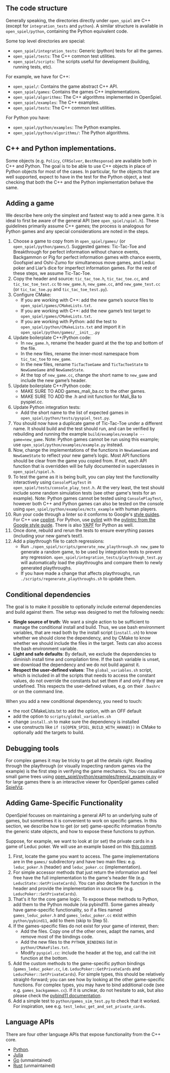 ## The code structure

Generally speaking, the directories directly under `open_spiel` are C++ (except
for `integration_tests` and `python`). A similar structure is available in
`open_spiel/python`, containing the Python equivalent code.

Some top level directories are special:

*   `open_spiel/integration_tests`: Generic (python) tests for all the games.
*   `open_spiel/tests`: The C++ common test utilities.
*   `open_spiel/scripts`: The scripts useful for development (building, running
    tests, etc).

For example, we have for C++:

*   `open_spiel/`: Contains the game abstract C++ API.
*   `open_spiel/games`: Contains the games C++ implementations.
*   `open_spiel/algorithms`: The C++ algorithms implemented in OpenSpiel.
*   `open_spiel/examples`: The C++ examples.
*   `open_spiel/tests`: The C++ common test utilities.

For Python you have:

*   `open_spiel/python/examples`: The Python examples.
*   `open_spiel/python/algorithms/`: The Python algorithms.

## C++ and Python implementations.

Some objects (e.g. `Policy`, `CFRSolver`, `BestResponse`) are available both in
C++ and Python. The goal is to be able to use C++ objects in place of Python
objects for most of the cases. In particular, for the objects that are well
supported, expect to have in the test for the Python object, a test checking
that both the C++ and the Python implementation behave the same.

## Adding a game

We describe here only the simplest and fastest way to add a new game. It is
ideal to first be aware of the general API (see `open_spiel/spiel.h`). These
guidelines primarily assume C++ games; the process is analogous for Python
games and any special considerations are noted in the steps.

1.  Choose a game to copy from in `open_spiel/games/` (or
    `open_spiel/python/games/`). Suggested
    games: Tic-Tac-Toe and Breakthrough for perfect information without chance
    events, Backgammon or Pig for perfect information games with chance events,
    Goofspiel and Oshi-Zumo for simultaneous move games, and Leduc poker and
    Liar’s dice for imperfect information games. For the rest of these steps, we
    assume Tic-Tac-Toe.
2.  Copy the header and source: `tic_tac_toe.h`, `tic_tac_toe.cc`, and
    `tic_tac_toe_test.cc` to `new_game.h`, `new_game.cc`, and `new_game_test.cc`
    (or `tic_tac_toe.py` and `tic_tac_toe_test.py`).
3.  Configure CMake:
    *   If you are working with C++: add the new game’s source files to
        `open_spiel/games/CMakeLists.txt`.
    *   If you are working with C++: add the new game’s test target to
        `open_spiel/games/CMakeLists.txt`.
    *   If you are working with Python: add the test to
        `open_spiel/python/CMakeLists.txt` and import it in
        `open_spiel/python/games/__init__.py`
4.  Update boilerplate C++/Python code:
    *   In `new_game.h`, rename the header guard at the the top and bottom of
        the file.
    *   In the new files, rename the inner-most namespace from `tic_tac_toe` to
        `new_game`.
    *   In the new files, rename `TicTacToeGame` and `TicTacToeState` to
        `NewGameGame` and `NewGameState`.
    *   At the top of `new_game.cc`, change the short name to `new_game` and
        include the new game’s header.
5.  Update boilerplate C++/Python code:
    *   MAKE SURE TO ADD games_mali_ba.cc to the other games.
    *   MAKE SURE TO ADD the .h and init function for Mali_Ba to pyspiel.cc.
6.  Update Python integration tests:
    *   Add the short name to the list of expected games in
        `open_spiel/python/tests/pyspiel_test.py`.
7.  You should now have a duplicate game of Tic-Tac-Toe under a different name.
    It should build and the test should run, and can be verified by rebuilding
    and running the example `build/examples/example --game=new_game`. Note:
    Python games cannot be run using this example; use
    `open_spiel/python/examples/example.py` instead. 
8.  Now, change the implementations of the functions in `NewGameGame` and
    `NewGameState` to reflect your new game’s logic. Most API functions should
    be clear from the game you copied from. If not, each API function that is
    overridden will be fully documented in superclasses in `open_spiel/spiel.h`.
9.  To test the game as it is being built, you can play test the functionality
    interactively using `ConsolePlayTest` in
    `open_spiel/tests/console_play_test.h`. At the very least, the test should
    include some random simulation tests (see other game's tests for an
    example). Note: Python games cannot be tested using `ConsolePlayTest`,
    however both C++ and Python games can also be tested on the console using
    `open_spiel/python/examples/mcts_example` with human players.
10.  Run your code through a linter so it conforms to Google's
    [style guides](https://google.github.io/styleguide/). For C++ use
    [cpplint](https://pypi.org/project/cpplint/). For Python, use
    [pylint](https://pypi.org/project/pylint/) with the
    [pylintrc from the Google style guide](https://google.github.io/styleguide/pyguide.html).
    There is also [YAPF](https://github.com/google/yapf/) for Python as well.
11. Once done, rebuild and rerun the tests to ensure everything passes
    (including your new game’s test!).
12. Add a playthrough file to catch regressions:
    *   Run `./open_spiel/scripts/generate_new_playthrough.sh new_game` to
        generate a random game, to be used by integration tests to prevent any
        regression. `open_spiel/integration_tests/playthrough_test.py` will
        automatically load the playthroughs and compare them to newly generated
        playthroughs.
    *   If you have made a change that affects playthroughs, run
        `./scripts/regenerate_playthroughs.sh` to update them.

## Conditional dependencies

The goal is to make it possible to optionally include external dependencies and
build against them. The setup was designed to met the following needs:

-   **Single source of truth**: We want a single action to be sufficient to
    manage the conditional install and build. Thus, we use bash environment
    variables, that are read both by the install script (`install.sh`) to know
    whether we should clone the dependency, and by CMake to know whether we
    should include the files in the target. Tests can also access the bash
    environment variable.
-   **Light and safe defaults**: By default, we exclude the dependencies to
    diminish install time and compilation time. If the bash variable is unset,
    we download the dependency and we do not build against it.
-   **Respect the user-defined values**: The `global_variables.sh` script, which
    is included in all the scripts that needs to access the constant values, do
    not override the constants but set them if and only if they are undefined.
    This respects the user-defined values, e.g. on their `.bashrc` or on the
    command line.

When you add a new conditional dependency, you need to touch:

-   the root CMakeLists.txt to add the option, with an OFF default
-   add the option to `scripts/global_variables.sh`
-   change `install.sh` to make sure the dependency is installed
-   use constructs like `if (${OPEN_SPIEL_BUILD_WITH_HANABI})` in CMake to
    optionally add the targets to build.

## Debugging tools

For complex games it may be tricky to get all the details right. Reading through
the playthrough (or visually inspecting random games via the example) is the
first step in verifying the game mechanics. You can visualize small game trees
using [open_spiel/python/examples/treeviz_example.py](https://github.com/deepmind/open_spiel/blob/master/open_spiel/python/examples/treeviz_example.py) or for
large games there is an interactive viewer for OpenSpiel games called
[SpielViz](https://github.com/michalsustr/spielviz).

## Adding Game-Specific Functionality

OpenSpiel focuses on maintaining a general API to an underlying suite of games,
but sometimes it is convenient to work on specific games. In this section, we
describe how to get (or set) game-specific information from/to the generic state
objects, and how to expose these functions to python.

Suppose, for example, we want to look at (or set) the private cards in a game of
Leduc poker. We will use an example based on this
[this commit](https://github.com/deepmind/open_spiel/commit/4cd1e5889e447d285eb3f16901ccab5c14e62187).

1.  First, locate the game you want to access. The game implementations are in
    the `games/` subdirectory and have two main files: e.g. `leduc_poker.h`
    (header) and `leduc_poker.cc` (implementation).
2.  For simple accessor methods that just return the information and feel free
    have the full implementation to the game's header file (e.g.
    `LeducState::GetPrivateCards`). You can also declare the function in the
    header and provide the implementation in source file (e.g.
    `LeducPoker::SetPrivateCards`).
3.  That's it for the core game logic. To expose these methods to Python, add
    them to the Python module (via pybind11). Some games already have
    game-specific functionality, so if a files named `games_leduc_poker.h` and
    `games_leduc_poker.cc` exist within `python/pybind11`, add to them (skip to
    Step 5).
4.  If the games-specific files do not exist for your game of interest, then:
    *   Add the files. Copy one of the other ones, adapt the names, and remove
        most of the bindings code.
    *   Add the new files to the `PYTHON_BINDINGS` list in
        `python/CMakeFiles.txt`.
    *   Modify `pyspiel.cc`: include the header at the top, and call the init
        function at the bottom.
5.  Add the custom methods to the game-specific python bindings
    (`games_leduc_poker.cc`, i.e. `LeducPoker::GetPrivateCards` and
    `LeducPoker::SetPrivateCards`). For simple types, this should be relatively
    straight-forward; you can see how by looking at the other game-specific
    functions. For complex types, you may have to bind additional code (see e.g.
    `games_backgammon.cc`). If it is unclear, do not hesitate to ask, but also
    please check the
    [pybind11 documentation](https://pybind11.readthedocs.io/en/stable/).
6.  Add a simple test to `python/games_sim_test.py` to check that it worked. For
    inspiration, see e.g. `test_leduc_get_and_set_private_cards`.

## Language APIs

There are four other language APIs that expose functionality from the C++ core.

-   [Python](https://github.com/deepmind/open_spiel/tree/master/open_spiel/python).
-   [Julia](https://github.com/deepmind/open_spiel/tree/master/open_spiel/julia)
-   [Go](https://github.com/deepmind/open_spiel/tree/master/open_spiel/go)
    (unmaintained)
-   [Rust](https://github.com/deepmind/open_spiel/tree/master/open_spiel/rust)
    (unmaintained)

